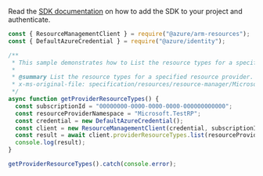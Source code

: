 Read the [SDK documentation](https://github.com/Azure/azure-sdk-for-js/blob/%40azure%2Farm-resources_5.0.1/sdk/resources/arm-resources/README.md) on how to add the SDK to your project and authenticate.

```javascript
const { ResourceManagementClient } = require("@azure/arm-resources");
const { DefaultAzureCredential } = require("@azure/identity");

/**
 * This sample demonstrates how to List the resource types for a specified resource provider.
 *
 * @summary List the resource types for a specified resource provider.
 * x-ms-original-file: specification/resources/resource-manager/Microsoft.Resources/stable/2021-04-01/examples/GetProviderResourceTypes.json
 */
async function getProviderResourceTypes() {
  const subscriptionId = "00000000-0000-0000-0000-000000000000";
  const resourceProviderNamespace = "Microsoft.TestRP";
  const credential = new DefaultAzureCredential();
  const client = new ResourceManagementClient(credential, subscriptionId);
  const result = await client.providerResourceTypes.list(resourceProviderNamespace);
  console.log(result);
}

getProviderResourceTypes().catch(console.error);
```
